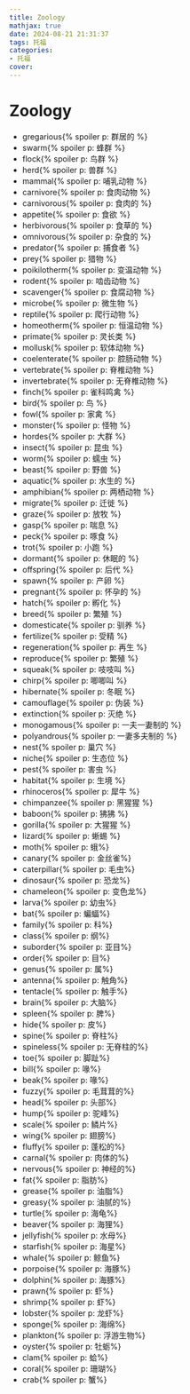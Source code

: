```yaml
---
title: Zoology
mathjax: true
date: 2024-08-21 21:31:37
tags: 托福
categories:
- 托福
cover:
---
```


# Zoology
- gregarious{% spoiler p: 群居的 %}
- swarm{% spoiler p: 蜂群 %}
- flock{% spoiler p: 鸟群 %}
- herd{% spoiler p: 兽群 %}
- mammal{% spoiler p: 哺乳动物 %}
- carnivore{% spoiler p: 食肉动物 %}
- carnivorous{% spoiler p: 食肉的 %}
- appetite{% spoiler p: 食欲 %}
- herbivorous{% spoiler p: 食草的 %}
- omnivorous{% spoiler p: 杂食的 %}
- predator{% spoiler p: 捕食者 %}
- prey{% spoiler p: 猎物 %}
- poikilotherm{% spoiler p: 变温动物 %}
- rodent{% spoiler p: 啮齿动物 %}
- scavenger{% spoiler p: 食腐动物 %}
- microbe{% spoiler p: 微生物 %}
- reptile{% spoiler p: 爬行动物 %}
- homeotherm{% spoiler p: 恒温动物 %}
- primate{% spoiler p: 灵长类 %}
- mollusk{% spoiler p: 软体动物 %}
- coelenterate{% spoiler p: 腔肠动物 %}
- vertebrate{% spoiler p: 脊椎动物 %}
- invertebrate{% spoiler p: 无脊椎动物 %}
- finch{% spoiler p: 雀科鸣禽 %}
- bird{% spoiler p: 鸟 %}
- fowl{% spoiler p: 家禽 %}
- monster{% spoiler p: 怪物 %}
- hordes{% spoiler p: 大群 %}
- insect{% spoiler p: 昆虫 %}
- worm{% spoiler p: 蠕虫 %}
- beast{% spoiler p: 野兽 %}
- aquatic{% spoiler p: 水生的 %}
- amphibian{% spoiler p: 两栖动物 %}
- migrate{% spoiler p: 迁徙 %}
- graze{% spoiler p: 放牧 %}
- gasp{% spoiler p: 喘息 %}
- peck{% spoiler p: 啄食 %}
- trot{% spoiler p: 小跑 %}
- dormant{% spoiler p: 休眠的 %}
- offspring{% spoiler p: 后代 %}
- spawn{% spoiler p: 产卵 %}
- pregnant{% spoiler p: 怀孕的 %}
- hatch{% spoiler p: 孵化 %}
- breed{% spoiler p: 繁殖 %}
- domesticate{% spoiler p: 驯养 %}
- fertilize{% spoiler p: 受精 %}
- regeneration{% spoiler p: 再生 %}
- reproduce{% spoiler p: 繁殖 %}
- squeak{% spoiler p: 吱吱叫 %}
- chirp{% spoiler p: 唧唧叫 %}
- hibernate{% spoiler p: 冬眠 %}
- camouflage{% spoiler p: 伪装 %}
- extinction{% spoiler p: 灭绝 %}
- monogamous{% spoiler p: 一夫一妻制的 %}
- polyandrous{% spoiler p: 一妻多夫制的 %}
- nest{% spoiler p: 巢穴 %}
- niche{% spoiler p: 生态位 %}
- pest{% spoiler p: 害虫 %}
- habitat{% spoiler p: 生境 %}
- rhinoceros{% spoiler p: 犀牛 %}
- chimpanzee{% spoiler p: 黑猩猩 %}
- baboon{% spoiler p: 狒狒 %}
- gorilla{% spoiler p: 大猩猩 %}
- lizard{% spoiler p: 蜥蜴 %}
- moth{% spoiler p: 蛾%}
- canary{% spoiler p: 金丝雀%}
- caterpillar{% spoiler p: 毛虫%}
- dinosaur{% spoiler p: 恐龙%}
- chameleon{% spoiler p: 变色龙%}
- larva{% spoiler p: 幼虫%}
- bat{% spoiler p: 蝙蝠%}
- family{% spoiler p: 科%}
- class{% spoiler p: 纲%}
- suborder{% spoiler p: 亚目%}
- order{% spoiler p: 目%}
- genus{% spoiler p: 属%}
- antenna{% spoiler p: 触角%}
- tentacle{% spoiler p: 触手%}
- brain{% spoiler p: 大脑%}
- spleen{% spoiler p: 脾%}
- hide{% spoiler p: 皮%}
- spine{% spoiler p: 脊柱%}
- spineless{% spoiler p: 无脊柱的%}
- toe{% spoiler p: 脚趾%}
- bill{% spoiler p: 喙%}
- beak{% spoiler p: 喙%}
- fuzzy{% spoiler p: 毛茸茸的%}
- head{% spoiler p: 头部%}
- hump{% spoiler p: 驼峰%}
- scale{% spoiler p: 鳞片%}
- wing{% spoiler p: 翅膀%}
- fluffy{% spoiler p: 蓬松的%}
- carnal{% spoiler p: 肉体的%}
- nervous{% spoiler p: 神经的%}
- fat{% spoiler p: 脂肪%}
- grease{% spoiler p: 油脂%}
- greasy{% spoiler p: 油腻的%}
- turtle{% spoiler p: 海龟%}
- beaver{% spoiler p: 海狸%}
- jellyfish{% spoiler p: 水母%}
- starfish{% spoiler p: 海星%}
- whale{% spoiler p: 鲸鱼%}
- porpoise{% spoiler p: 海豚%}
- dolphin{% spoiler p: 海豚%}
- prawn{% spoiler p: 虾%}
- shrimp{% spoiler p: 虾%}
- lobster{% spoiler p: 龙虾%}
- sponge{% spoiler p: 海绵%}
- plankton{% spoiler p: 浮游生物%}
- oyster{% spoiler p: 牡蛎%}
- clam{% spoiler p: 蛤%}
- coral{% spoiler p: 珊瑚%}
- crab{% spoiler p: 蟹%}
